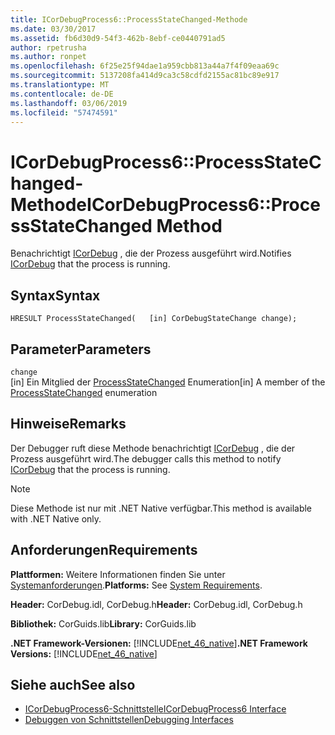 ```yaml
---
title: ICorDebugProcess6::ProcessStateChanged-Methode
ms.date: 03/30/2017
ms.assetid: fb6d30d9-54f3-462b-8ebf-ce0440791ad5
author: rpetrusha
ms.author: ronpet
ms.openlocfilehash: 6f25e25f94dae1a959cbb813a44a7f4f09eaa69c
ms.sourcegitcommit: 5137208fa414d9ca3c58cdfd2155ac81bc89e917
ms.translationtype: MT
ms.contentlocale: de-DE
ms.lasthandoff: 03/06/2019
ms.locfileid: "57474591"
---
```

# <a name="icordebugprocess6processstatechanged-method"></a><span data-ttu-id="b8f3e-102">ICorDebugProcess6::ProcessStateChanged-Methode</span><span class="sxs-lookup"><span data-stu-id="b8f3e-102">ICorDebugProcess6::ProcessStateChanged Method</span></span>
<span data-ttu-id="b8f3e-103">Benachrichtigt [ICorDebug](../../../../docs/framework/unmanaged-api/debugging/icordebug-interface.md) , die der Prozess ausgeführt wird.</span><span class="sxs-lookup"><span data-stu-id="b8f3e-103">Notifies [ICorDebug](../../../../docs/framework/unmanaged-api/debugging/icordebug-interface.md) that the process is running.</span></span>  
  
## <a name="syntax"></a><span data-ttu-id="b8f3e-104">Syntax</span><span class="sxs-lookup"><span data-stu-id="b8f3e-104">Syntax</span></span>  
  
```  
HRESULT ProcessStateChanged(   [in] CorDebugStateChange change);  
```  
  
## <a name="parameters"></a><span data-ttu-id="b8f3e-105">Parameter</span><span class="sxs-lookup"><span data-stu-id="b8f3e-105">Parameters</span></span>  
 `change`  
 <span data-ttu-id="b8f3e-106">[in] Ein Mitglied der [ProcessStateChanged](../../../../docs/framework/unmanaged-api/debugging/icordebugprocess6-processstatechanged-method.md) Enumeration</span><span class="sxs-lookup"><span data-stu-id="b8f3e-106">[in] A member of the [ProcessStateChanged](../../../../docs/framework/unmanaged-api/debugging/icordebugprocess6-processstatechanged-method.md) enumeration</span></span>  
  
## <a name="remarks"></a><span data-ttu-id="b8f3e-107">Hinweise</span><span class="sxs-lookup"><span data-stu-id="b8f3e-107">Remarks</span></span>  
 <span data-ttu-id="b8f3e-108">Der Debugger ruft diese Methode benachrichtigt [ICorDebug](../../../../docs/framework/unmanaged-api/debugging/icordebug-interface.md) , die der Prozess ausgeführt wird.</span><span class="sxs-lookup"><span data-stu-id="b8f3e-108">The debugger calls this method to notify [ICorDebug](../../../../docs/framework/unmanaged-api/debugging/icordebug-interface.md) that the process is running.</span></span>  
  
> [!NOTE]
>  <span data-ttu-id="b8f3e-109">Diese Methode ist nur mit .NET Native verfügbar.</span><span class="sxs-lookup"><span data-stu-id="b8f3e-109">This method is available with .NET Native only.</span></span>  
  
## <a name="requirements"></a><span data-ttu-id="b8f3e-110">Anforderungen</span><span class="sxs-lookup"><span data-stu-id="b8f3e-110">Requirements</span></span>  
 <span data-ttu-id="b8f3e-111">**Plattformen:** Weitere Informationen finden Sie unter [Systemanforderungen](../../../../docs/framework/get-started/system-requirements.md).</span><span class="sxs-lookup"><span data-stu-id="b8f3e-111">**Platforms:** See [System Requirements](../../../../docs/framework/get-started/system-requirements.md).</span></span>  
  
 <span data-ttu-id="b8f3e-112">**Header:** CorDebug.idl, CorDebug.h</span><span class="sxs-lookup"><span data-stu-id="b8f3e-112">**Header:** CorDebug.idl, CorDebug.h</span></span>  
  
 <span data-ttu-id="b8f3e-113">**Bibliothek:** CorGuids.lib</span><span class="sxs-lookup"><span data-stu-id="b8f3e-113">**Library:** CorGuids.lib</span></span>  
  
 <span data-ttu-id="b8f3e-114">**.NET Framework-Versionen:** [!INCLUDE[net_46_native](../../../../includes/net-46-native-md.md)]</span><span class="sxs-lookup"><span data-stu-id="b8f3e-114">**.NET Framework Versions:** [!INCLUDE[net_46_native](../../../../includes/net-46-native-md.md)]</span></span>  
  
## <a name="see-also"></a><span data-ttu-id="b8f3e-115">Siehe auch</span><span class="sxs-lookup"><span data-stu-id="b8f3e-115">See also</span></span>
- [<span data-ttu-id="b8f3e-116">ICorDebugProcess6-Schnittstelle</span><span class="sxs-lookup"><span data-stu-id="b8f3e-116">ICorDebugProcess6 Interface</span></span>](../../../../docs/framework/unmanaged-api/debugging/icordebugprocess6-interface.md)
- [<span data-ttu-id="b8f3e-117">Debuggen von Schnittstellen</span><span class="sxs-lookup"><span data-stu-id="b8f3e-117">Debugging Interfaces</span></span>](../../../../docs/framework/unmanaged-api/debugging/debugging-interfaces.md)
